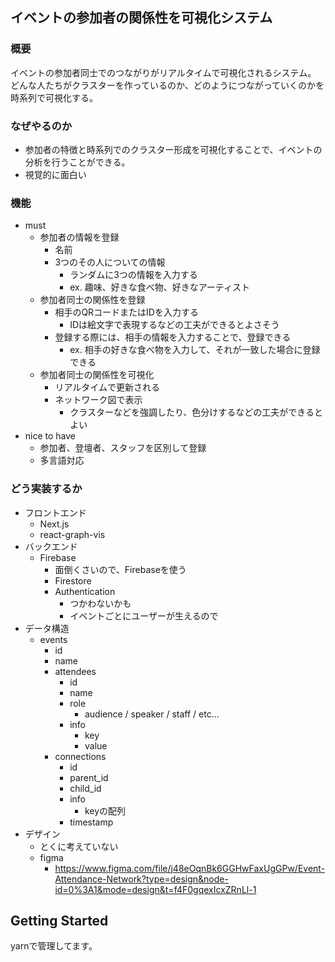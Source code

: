 ## イベントの参加者の関係性を可視化システム

### 概要
イベントの参加者同士でのつながりがリアルタイムで可視化されるシステム。
どんな人たちがクラスターを作っているのか、どのようにつながっていくのかを時系列で可視化する。

### なぜやるのか

- 参加者の特徴と時系列でのクラスター形成を可視化することで、イベントの分析を行うことができる。
- 視覚的に面白い

### 機能
- must
    - 参加者の情報を登録
        - 名前
        - 3つのその人についての情報
            - ランダムに3つの情報を入力する
            - ex. 趣味、好きな食べ物、好きなアーティスト
    - 参加者同士の関係性を登録
        - 相手のQRコードまたはIDを入力する
            - IDは絵文字で表現するなどの工夫ができるとよさそう
        - 登録する際には、相手の情報を入力することで、登録できる
            - ex. 相手の好きな食べ物を入力して、それが一致した場合に登録できる
    - 参加者同士の関係性を可視化
        - リアルタイムで更新される
        - ネットワーク図で表示
            - クラスターなどを強調したり、色分けするなどの工夫ができるとよい
- nice to have
    - 参加者、登壇者、スタッフを区別して登録
    - 多言語対応


### どう実装するか

- フロントエンド
    - Next.js
    - react-graph-vis
- バックエンド
    - Firebase
        - 面倒くさいので、Firebaseを使う
        - Firestore
        - Authentication
            - つかわないかも
            - イベントごとにユーザーが生えるので
- データ構造
    - events
        - id
        - name
        - attendees
            - id
            - name
            - role
                - audience / speaker / staff / etc...
            - info
                - key
                - value
        - connections
            - id
            - parent_id
            - child_id
            - info
                - keyの配列
            - timestamp
- デザイン
    - とくに考えていない
    - figma
        - https://www.figma.com/file/j48eOqnBk6GGHwFaxUgGPw/Event-Attendance-Network?type=design&node-id=0%3A1&mode=design&t=f4F0gqexIcxZRnLl-1


## Getting Started

yarnで管理してます。